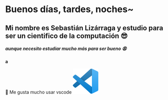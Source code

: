 # Buenos días, tardes, noches~
## Mi nombre es Sebastián Lizárraga y estudio para ser un cientifico de la computación :sunglasses:
##### aunque necesito estudiar mucho más para ser bueno :weary:

**a**

:school_satchel: Me gusta mucho usar vscode
<img src="https://raw.githubusercontent.com/sabbirmollah/sabbirmollah/master/img/vscode.png" width=80>  
